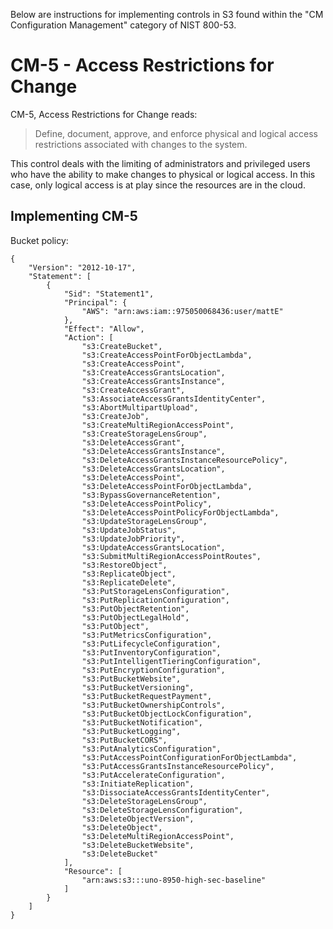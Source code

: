 Below are instructions for implementing controls in S3 found within the "CM Configuration Management" category of NIST 800-53.

# CM-5 - Access Restrictions for Change
CM-5, Access Restrictions for Change reads: 
> Define, document, approve, and enforce physical and logical access restrictions associated with changes to the system.

This control deals with the limiting of administrators and privileged users who have the ability to make changes to physical or logical access. In this case, only logical access is at play since the resources are in the cloud.

## Implementing CM-5
Bucket policy: 
```
{
	"Version": "2012-10-17",
	"Statement": [
		{
			"Sid": "Statement1",
			"Principal": {
			    "AWS": "arn:aws:iam::975050068436:user/mattE"
			},
			"Effect": "Allow",
			"Action": [
				"s3:CreateBucket",
				"s3:CreateAccessPointForObjectLambda",
				"s3:CreateAccessPoint",
				"s3:CreateAccessGrantsLocation",
				"s3:CreateAccessGrantsInstance",
				"s3:CreateAccessGrant",
				"s3:AssociateAccessGrantsIdentityCenter",
				"s3:AbortMultipartUpload",
				"s3:CreateJob",
				"s3:CreateMultiRegionAccessPoint",
				"s3:CreateStorageLensGroup",
				"s3:DeleteAccessGrant",
				"s3:DeleteAccessGrantsInstance",
				"s3:DeleteAccessGrantsInstanceResourcePolicy",
				"s3:DeleteAccessGrantsLocation",
				"s3:DeleteAccessPoint",
				"s3:DeleteAccessPointForObjectLambda",
				"s3:BypassGovernanceRetention",
				"s3:DeleteAccessPointPolicy",
				"s3:DeleteAccessPointPolicyForObjectLambda",
				"s3:UpdateStorageLensGroup",
				"s3:UpdateJobStatus",
				"s3:UpdateJobPriority",
				"s3:UpdateAccessGrantsLocation",
				"s3:SubmitMultiRegionAccessPointRoutes",
				"s3:RestoreObject",
				"s3:ReplicateObject",
				"s3:ReplicateDelete",
				"s3:PutStorageLensConfiguration",
				"s3:PutReplicationConfiguration",
				"s3:PutObjectRetention",
				"s3:PutObjectLegalHold",
				"s3:PutObject",
				"s3:PutMetricsConfiguration",
				"s3:PutLifecycleConfiguration",
				"s3:PutInventoryConfiguration",
				"s3:PutIntelligentTieringConfiguration",
				"s3:PutEncryptionConfiguration",
				"s3:PutBucketWebsite",
				"s3:PutBucketVersioning",
				"s3:PutBucketRequestPayment",
				"s3:PutBucketOwnershipControls",
				"s3:PutBucketObjectLockConfiguration",
				"s3:PutBucketNotification",
				"s3:PutBucketLogging",
				"s3:PutBucketCORS",
				"s3:PutAnalyticsConfiguration",
				"s3:PutAccessPointConfigurationForObjectLambda",
				"s3:PutAccessGrantsInstanceResourcePolicy",
				"s3:PutAccelerateConfiguration",
				"s3:InitiateReplication",
				"s3:DissociateAccessGrantsIdentityCenter",
				"s3:DeleteStorageLensGroup",
				"s3:DeleteStorageLensConfiguration",
				"s3:DeleteObjectVersion",
				"s3:DeleteObject",
				"s3:DeleteMultiRegionAccessPoint",
				"s3:DeleteBucketWebsite",
				"s3:DeleteBucket"
			],
			"Resource": [
				"arn:aws:s3:::uno-8950-high-sec-baseline"
			]
		}
	]
}
```
